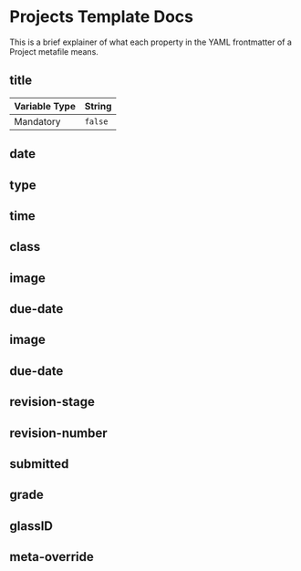 # Projects Template Docs
This is a brief explainer of what each property in the YAML frontmatter of a Project metafile means. 

## title

| Variable Type | String |
| -- | -- |
| Mandatory | `false` |


## date

## type

## time

## class

## image

## due-date

## image

## due-date

## revision-stage

## revision-number

## submitted

## grade

## glassID

## meta-override

